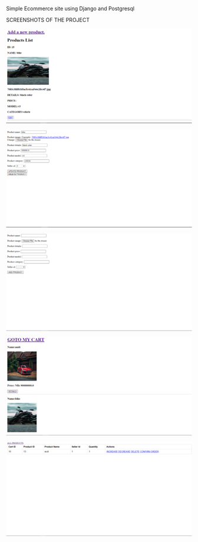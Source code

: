 Simple Ecommerce site using Django and Postgresql

SCREENSHOTS OF THE PROJECT

![ss1](./screenshots/1.png)

![ss1](./screenshots/2.png)

![ss1](./screenshots/3.png)

![ss1](./screenshots/4.png)

![ss1](./screenshots/5.png)
